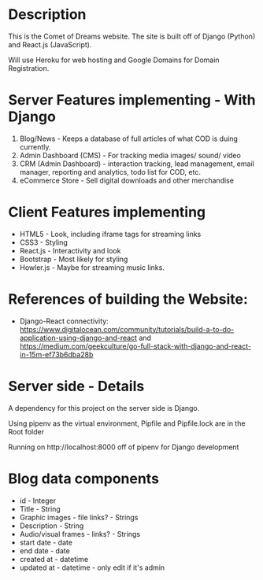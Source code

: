 # Description
This is the Comet of Dreams website.  The site is built off of Django (Python) and React.js (JavaScript).

Will use Heroku for web hosting and Google Domains for Domain Registration.

# Server Features implementing - With Django
1. Blog/News - Keeps a database of full articles of what COD is duing currently.
2. Admin Dashboard (CMS) - For tracking media images/ sound/ video
3. CRM (Admin Dashboard) - interaction tracking, lead management, email manager, reporting and analytics, todo list for COD, etc.
4. eCommerce Store - Sell digital downloads and other merchandise

# Client Features implementing
- HTML5 - Look, including iframe tags for streaming links
- CSS3 - Styling
- React.js - Interactivity and look
- Bootstrap - Most likely for styling
- Howler.js - Maybe for streaming music links.

# References of building the Website:
- Django-React connectivity: https://www.digitalocean.com/community/tutorials/build-a-to-do-application-using-django-and-react and https://medium.com/geekculture/go-full-stack-with-django-and-react-in-15m-ef73b6dba28b

# Server side - Details
A dependency for this project on the server side is Django.

Using pipenv as the virtual environment, Pipfile and Pipfile.lock are in the Root folder

Running on http://localhost:8000 off of pipenv for Django development

# Blog data components
* id - Integer
* Title - String
* Graphic images - file links? - Strings
* Description - String
* Audio/visual frames - links? - Strings
* start date - date
* end date - date
* created at - datetime
* updated at - datetime - only edit if it's admin
